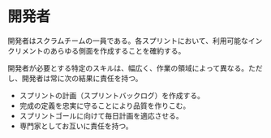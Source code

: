 開発者
=====

開発者はスクラムチームの一員である。各スプリントにおいて、利用可能なインクリメントのあらゆる側面を作成することを確約する。

開発者が必要とする特定のスキルは、幅広く、作業の領域によって異なる。ただし、開発者は常に次の結果に責任を持つ。

* スプリントの計画（スプリントバックログ）を作成する。
* 完成の定義を忠実に守ることにより品質を作りこむ。
* スプリントゴールに向けて毎日計画を適応させる。
* 専門家としてお互いに責任を持つ。